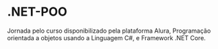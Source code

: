 # .NET-POO
Jornada pelo curso disponibilizado pela plataforma Alura, Programação orientada a objetos usando a Linguagem C#, e Framework .NET Core.
